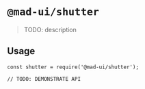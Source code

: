# `@mad-ui/shutter`

> TODO: description

## Usage

```
const shutter = require('@mad-ui/shutter');

// TODO: DEMONSTRATE API
```
